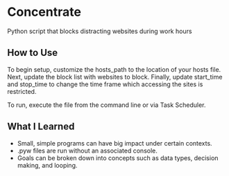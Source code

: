 # Concentrate
Python script that blocks distracting websites during work hours

## How to Use
To begin setup, customize the hosts_path to the location of your hosts file. Next, update the block list with websites to block. Finally, update start_time and stop_time to change the time frame which accessing the sites is restricted.

To run, execute the file from the command line or via Task Scheduler.

## What I Learned
* Small, simple programs can have big impact under certain contexts.
* .pyw files are run without an associated console.
* Goals can be broken down into concepts such as data types, decision making, and looping.